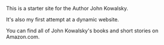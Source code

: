 This is a starter site for the Author John Kowalsky.

It's also my first attempt at a dynamic website.

You can find all of John Kowalsky's books and short stories on Amazon.com.